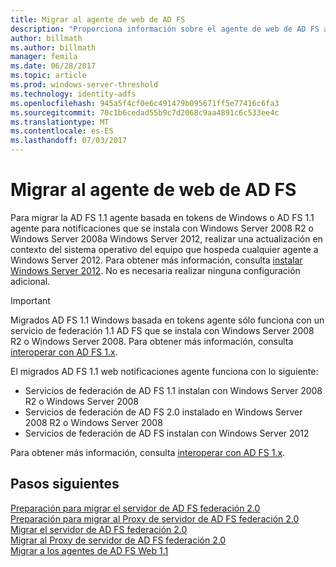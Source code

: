 ```yaml
---
title: Migrar al agente de web de AD FS
description: "Proporciona información sobre el agente de web de AD FS a Windows Server 2012."
author: billmath
ms.author: billmath
manager: femila
ms.date: 06/28/2017
ms.topic: article
ms.prod: windows-server-threshold
ms.technology: identity-adfs
ms.openlocfilehash: 945a5f4cf0e6c491479b095671ff5e77416c6fa3
ms.sourcegitcommit: 70c1b6cedad55b9c7d2068c9aa4891c6c533ee4c
ms.translationtype: MT
ms.contentlocale: es-ES
ms.lasthandoff: 07/03/2017
---
```

# <a name="migrate-the-ad-fs-web-agent"></a>Migrar al agente de web de AD FS

Para migrar la AD FS 1.1 agente basada en tokens de Windows o AD FS 1.1 agente para notificaciones que se instala con Windows Server 2008 R2 o Windows Server 2008a Windows Server 2012, realizar una actualización en contexto del sistema operativo del equipo que hospeda cualquier agente a Windows Server 2012. Para obtener más información, consulta [instalar Windows Server 2012](https://technet.microsoft.com/library/jj134246.aspx). No es necesaria realizar ninguna configuración adicional.  
  
> [!IMPORTANT]
>  Migrados AD FS 1.1 Windows basada en tokens agente sólo funciona con un servicio de federación 1.1 AD FS que se instala con Windows Server 2008 R2 o Windows Server 2008. Para obtener más información, consulta [interoperar con AD FS 1.x](Interoperating-with-AD-FS-1.x.md).  
>   
>  El migrados AD FS 1.1 web notificaciones agente funciona con lo siguiente:  
>   
>  -   Servicios de federación de AD FS 1.1 instalan con Windows Server 2008 R2 o Windows Server 2008  
> -   Servicios de federación de AD FS 2.0 instalado en Windows Server 2008 R2 o Windows Server 2008  
> -   Servicios de federación de AD FS instalan con Windows Server 2012  
>   
>  Para obtener más información, consulta [interoperar con AD FS 1.x](Interoperating-with-AD-FS-1.x.md).  
  
  
## <a name="next-steps"></a>Pasos siguientes
 [Preparación para migrar el servidor de AD FS federación 2.0](prepare-to-migrate-ad-fs-fed-server.md)   
 [Preparación para migrar al Proxy de servidor de AD FS federación 2.0](prepare-to-migrate-ad-fs-fed-proxy.md)   
 [Migrar el servidor de AD FS federación 2.0](migrate-the-ad-fs-fed-server.md)   
 [Migrar al Proxy de servidor de AD FS federación 2.0](migrate-the-ad-fs-2-fed-server-proxy.md)   
 [Migrar a los agentes de AD FS Web 1.1](migrate-the-ad-fs-web-agent.md)